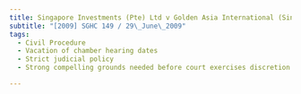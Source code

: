 ```yaml
---
title: Singapore Investments (Pte) Ltd v Golden Asia International (Singapore) Pte Ltd 
subtitle: "[2009] SGHC 149 / 29\_June\_2009"
tags:
  - Civil Procedure
  - Vacation of chamber hearing dates
  - Strict judicial policy
  - Strong compelling grounds needed before court exercises discretion to vacate chamber hearing dates

---
```


